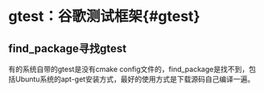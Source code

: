gtest：谷歌测试框架{#gtest}
===================

## find_package寻找gtest
有的系统自带的gtest是没有cmake config文件的，find_package是找不到，包括Ubuntu系统的apt-get安装方式，最好的使用方式是下载源码自己编译一遍。
